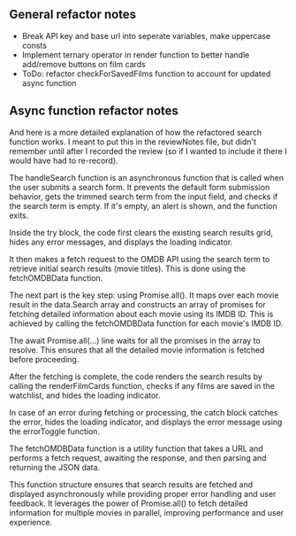 <!-- JS Refactor Notes -->


## General refactor notes

- Break API key and base url into seperate variables, make uppercase consts
- Implement ternary operator in render function to better handle add/remove buttons on film cards
- ToDo: refactor checkForSavedFilms function to account for updated async function

## Async function refactor notes
And here is a more detailed explanation of how the refactored search function works. I meant to put this in the reviewNotes file, but didn't remember until after I recorded the review (so if I wanted to include it there I would have had to re-record).

The handleSearch function is an asynchronous function that is called when the user submits a search form. It prevents the default form submission behavior, gets the trimmed search term from the input field, and checks if the search term is empty. If it's empty, an alert is shown, and the function exits.

Inside the try block, the code first clears the existing search results grid, hides any error messages, and displays the loading indicator.

It then makes a fetch request to the OMDB API using the search term to retrieve initial search results (movie titles). This is done using the fetchOMDBData function.

The next part is the key step: using Promise.all(). It maps over each movie result in the data.Search array and constructs an array of promises for fetching detailed information about each movie using its IMDB ID. This is achieved by calling the fetchOMDBData function for each movie's IMDB ID.

The await Promise.all(...) line waits for all the promises in the array to resolve. This ensures that all the detailed movie information is fetched before proceeding.

After the fetching is complete, the code renders the search results by calling the renderFilmCards function, checks if any films are saved in the watchlist, and hides the loading indicator.

In case of an error during fetching or processing, the catch block catches the error, hides the loading indicator, and displays the error message using the errorToggle function.

The fetchOMDBData function is a utility function that takes a URL and performs a fetch request, awaiting the response, and then parsing and returning the JSON data.

This function structure ensures that search results are fetched and displayed asynchronously while providing proper error handling and user feedback. It leverages the power of Promise.all() to fetch detailed information for multiple movies in parallel, improving performance and user experience.